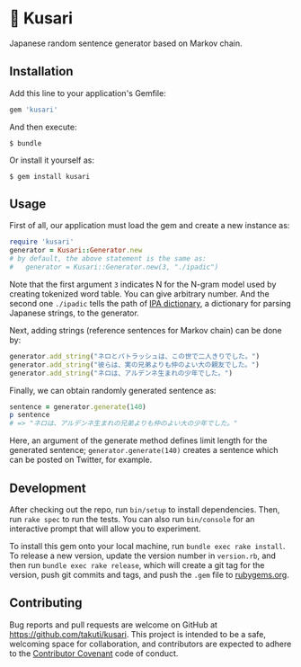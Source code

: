 # :link: Kusari

Japanese random sentence generator based on Markov chain.

## Installation

Add this line to your application's Gemfile:

```ruby
gem 'kusari'
```

And then execute:

    $ bundle

Or install it yourself as:

    $ gem install kusari

## Usage

First of all, our application must load the gem and create a new instance as:

```ruby
require 'kusari'
generator = Kusari::Generator.new
# by default, the above statement is the same as:
#   generator = Kusari::Generator.new(3, "./ipadic")
```

Note that the first argument `3` indicates N for the N-gram model used by creating tokenized word table. You can give arbitrary number. And the second one `./ipadic` tells the path of [IPA dictionary](http://taku910.github.io/mecab/#download), a dictionary for parsing Japanese strings, to the generator.

Next, adding strings (reference sentences for Markov chain) can be done by:

```ruby
generator.add_string("ネロとパトラッシュは、この世で二人きりでした。")
generator.add_string("彼らは、実の兄弟よりも仲のよい大の親友でした。")
generator.add_string("ネロは、アルデンネ生まれの少年でした。")
```

Finally, we can obtain randomly generated sentence as:

```ruby
sentence = generator.generate(140)
p sentence
# => "ネロは、アルデンネ生まれの兄弟よりも仲のよい大の少年でした。"
```

Here, an argument of the generate method defines limit length for the generated sentence; `generator.generate(140)` creates a sentence which can be posted on Twitter, for example.

## Development

After checking out the repo, run `bin/setup` to install dependencies. Then, run `rake spec` to run the tests. You can also run `bin/console` for an interactive prompt that will allow you to experiment.

To install this gem onto your local machine, run `bundle exec rake install`. To release a new version, update the version number in `version.rb`, and then run `bundle exec rake release`, which will create a git tag for the version, push git commits and tags, and push the `.gem` file to [rubygems.org](https://rubygems.org).

## Contributing

Bug reports and pull requests are welcome on GitHub at https://github.com/takuti/kusari. This project is intended to be a safe, welcoming space for collaboration, and contributors are expected to adhere to the [Contributor Covenant](contributor-covenant.org) code of conduct.

